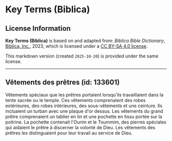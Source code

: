 # Key Terms (Biblica)

## License Information

**Key Terms (Biblica)** is based on and adapted from: _Biblica Bible Dictionary_, [Biblica, Inc.](https://www.biblica.com/), 2023, which is licensed under a [CC BY-SA 4.0 license](https://creativecommons.org/licenses/by-sa/4.0/legalcode.en).

This markdown version (created `2025-10-20`) is provided under the same license.



--------------------------------

## Vêtements des prêtres (id: 133601)

Vêtements spéciaux que les prêtres portaient lorsqu'ils travaillaient dans la tente sacrée ou le temple. Ces vêtements comprenaient des robes extérieures, des robes intérieures, des sous\-vêtements et une ceinture. Ils incluaient un turban avec une plaque d'or dessus. Les vêtements du grand prêtre comprenaient un tablier en lin et une pochette en tissu portée sur la poitrine. La pochette contenait l'Ourim et le Toummim, des pierres spéciales qui aidaient le prêtre à discerner la volonté de Dieu. Les vêtements des prêtres les distinguaient pour leur travail au service de Dieu.


